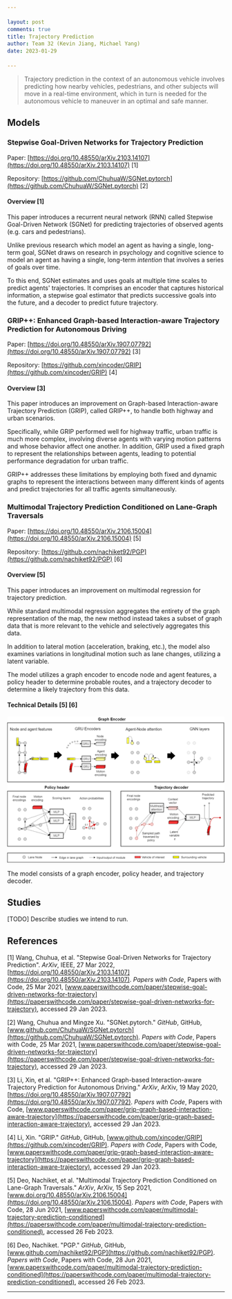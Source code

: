 ```yaml
---

layout: post
comments: true
title: Trajectory Prediction
author: Team 32 (Kevin Jiang, Michael Yang)
date: 2023-01-29

---
```


> Trajectory prediction in the context of an autonomous vehicle involves predicting how nearby vehicles, pedestrians, and other subjects will move in a real-time environment, which in turn is needed for the autonomous vehicle to maneuver in an optimal and safe manner.

<!--more-->

## Models

### Stepwise Goal-Driven Networks for Trajectory Prediction

Paper: [https://doi.org/10.48550/arXiv.2103.14107](https://doi.org/10.48550/arXiv.2103.14107) [1]

Repository: [https://github.com/ChuhuaW/SGNet.pytorch](https://github.com/ChuhuaW/SGNet.pytorch) [2]

#### Overview [1]

This paper introduces a recurrent neural network (RNN) called Stepwise Goal-Driven Network (SGNet) for predicting trajectories of observed agents (e.g. cars and pedestrians).

Unlike previous research which model an agent as having a single, long-term goal, SGNet draws on research in psychology and cognitive science to model an agent as having a single, long-term *intention* that involves a series of goals over time.

To this end, SGNet estimates and uses goals at multiple time scales to predict agents' trajectories. It comprises an encoder that captures historical information, a stepwise goal estimator that predicts successive goals into the future, and a decoder to predict future trajectory.

### GRIP++: Enhanced Graph-based Interaction-aware Trajectory Prediction for Autonomous Driving

Paper: [https://doi.org/10.48550/arXiv.1907.07792](https://doi.org/10.48550/arXiv.1907.07792) [3]

Repository: [https://github.com/xincoder/GRIP](https://github.com/xincoder/GRIP) [4]

#### Overview [3]

This paper introduces an improvement on Graph-based Interaction-aware Trajectory Prediction (GRIP), called GRIP++, to handle both highway and urban scenarios.

Specifically, while GRIP performed well for highway traffic, urban traffic is much more complex, involving diverse agents with varying motion patterns and whose behavior affect one another. In addition, GRIP used a fixed graph to represent the relationships between agents, leading to potential performance degradation for urban traffic.

GRIP++ addresses these limitations by employing both fixed and dynamic graphs to represent the interactions between many different kinds of agents and predict trajectories for all traffic agents simultaneously.

### Multimodal Trajectory Prediction Conditioned on Lane-Graph Traversals

Paper: [https://doi.org/10.48550/arXiv.2106.15004](https://doi.org/10.48550/arXiv.2106.15004) [5]

Repository: [https://github.com/nachiket92/PGP](https://github.com/nachiket92/PGP) [6]

#### Overview [5]

This paper introduces an improvement on multimodal regression for trajectory prediction.

While standard multimodal regression aggregates the entirety of the graph representation of the map, the new method instead takes a subset of graph data that is more relevant to the vehicle and selectively aggregates this data.

In addition to lateral motion (acceleration, braking, etc.), the model also examines variations in longitudinal motion such as lane changes, utilizing a latent variable.

The model utilizes a graph encoder to encode node and agent features, a policy header to determine probable routes, and a trajectory decoder to determine a likely trajectory from this data.

#### Technical Details [5] [6]

!["PGP Model"](../assets/images/team32/PGPModel.png)

The model consists of a graph encoder, policy header, and trajectory decoder.

## Studies

[TODO] Describe studies we intend to run.

## References

[1] Wang, Chuhua, et al. "Stepwise Goal-Driven Networks for Trajectory Prediction". *ArXiv*, IEEE, 27 Mar 2022, [https://doi.org/10.48550/arXiv.2103.14107](https://doi.org/10.48550/arXiv.2103.14107). *Papers with Code*, Papers with Code, 25 Mar 2021, [www.paperswithcode.com/paper/stepwise-goal-driven-networks-for-trajectory](https://paperswithcode.com/paper/stepwise-goal-driven-networks-for-trajectory), accessed 29 Jan 2023.

[2] Wang, Chuhua and Mingze Xu. "SGNet.pytorch." *GitHub*, GitHub, [www.github.com/ChuhuaW/SGNet.pytorch](https://github.com/ChuhuaW/SGNet.pytorch). *Papers with Code*, Papers with Code, 25 Mar 2021, [www.paperswithcode.com/paper/stepwise-goal-driven-networks-for-trajectory](https://paperswithcode.com/paper/stepwise-goal-driven-networks-for-trajectory), accessed 29 Jan 2023.

[3] Li, Xin, et al. "GRIP++: Enhanced Graph-based Interaction-aware Trajectory Prediction for Autonomous Driving." *ArXiv*, ArXiv, 19 May 2020, [https://doi.org/10.48550/arXiv.1907.07792](https://doi.org/10.48550/arXiv.1907.07792). *Papers with Code*, Papers with Code, [www.paperswithcode.com/paper/grip-graph-based-interaction-aware-trajectory](https://paperswithcode.com/paper/grip-graph-based-interaction-aware-trajectory), accessed 29 Jan 2023.

[4] Li, Xin. "GRIP." *GitHub*, GitHub, [www.github.com/xincoder/GRIP](https://github.com/xincoder/GRIP). *Papers with Code*, Papers with Code, [www.paperswithcode.com/paper/grip-graph-based-interaction-aware-trajectory](https://paperswithcode.com/paper/grip-graph-based-interaction-aware-trajectory), accessed 29 Jan 2023.

[5] Deo, Nachiket, et al. "Multimodal Trajectory Prediction Conditioned on Lane-Graph Traversals." *ArXiv*, ArXiv, 15 Sep 2021, [www.doi.org/10.48550/arXiv.2106.15004](https://doi.org/10.48550/arXiv.2106.15004). *Papers with Code*, Papers with Code, 28 Jun 2021, [www.paperswithcode.com/paper/multimodal-trajectory-prediction-conditioned](https://paperswithcode.com/paper/multimodal-trajectory-prediction-conditioned), accessed 26 Feb 2023.

[6] Deo, Nachiket. "PGP." *GitHub*, GitHub, [www.github.com/nachiket92/PGP](https://github.com/nachiket92/PGP). *Papers with Code*, Papers with Code, 28 Jun 2021, [www.paperswithcode.com/paper/multimodal-trajectory-prediction-conditioned](https://paperswithcode.com/paper/multimodal-trajectory-prediction-conditioned), accessed 26 Feb 2023.

---
